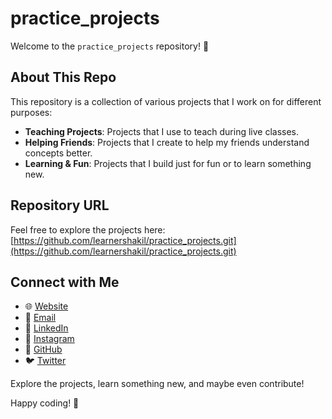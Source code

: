 # practice_projects

Welcome to the `practice_projects` repository! 🎉

## About This Repo

This repository is a collection of various projects that I work on for different purposes:

- **Teaching Projects**: Projects that I use to teach during live classes.
- **Helping Friends**: Projects that I create to help my friends understand concepts better.
- **Learning & Fun**: Projects that I build just for fun or to learn something new.

## Repository URL

Feel free to explore the projects here:
[https://github.com/learnershakil/practice_projects.git](https://github.com/learnershakil/practice_projects.git)

## Connect with Me

- 🌐 [Website](https://learnershakil.rf.gd)
- 📧 [Email](mailto:learnershakil@gmail.com)
- 💼 [LinkedIn](https://www.linkedin.com/in/learnershakil/)
- 📸 [Instagram](https://www.instagram.com/learnershakil/)
- 🐙 [GitHub](https://github.com/learnershakil)
- 🐦 [Twitter](https://x.com/learnershakil)

Explore the projects, learn something new, and maybe even contribute!

Happy coding! 🚀
